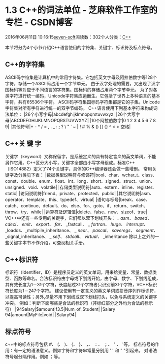 
# 1.3 C++的词法单位 -  芝麻软件工作室的专栏 - CSDN博客


2016年06月11日 10:16:15[seven-soft](https://me.csdn.net/softn)阅读数：302个人分类：[C++																](https://blog.csdn.net/softn/article/category/6266511)



本节将分为4个小节介绍C++语言使用的字符集、关键字、标识符及标点符号。
## C++的字符集
ASCII码字符集是计算机中的常用字符集。它包括英文字母及阿拉伯数字等128个字符，存储一个ASCII码占用一个字节单元。
由于汉字处理的需要，又出现了汉字国标码等对应于不同语言的字符集。国标码的存储占用两个字节单元。
为了对各类字符进行统一编码，Unicode字符集应运而生。它包括了世界上多种语言的基本字符，共有65536个字符。 ASCII码字符集国标码字符集都是它的子集。Unicode字符集对所有字符进行统一的双字节编码。
C++语言使用下列基本字符来构成词法单位：
|26个小写字母|abcdefghijklmnopqrstuvwxyz|
|26个大写字母|ABCDEFGHIJKLMNOPQRSTUVWXYZ|
|10个阿拉伯数字|0 1 2 3 4 5 6 7 8 9|
|其他符号|+ - * / = , . _ : ; ? \ " ' ~ | ! \# % & () [] {} ^ < > 空格|
## C++关 键 字
关键字（keyword）又称保留字，是系统定义的具有特定含义的英文单词，不能另作它用。C++区分大小写，关键字全部由小写字母组成。标准C++（ISO14882）定义了74个关键字，具体的C++编译器还会做一些增删。
常用关键字及分类见下表：
|数据类型说明符与修饰符|bool、char、wchar_t、class、const、double、enum、float、int、long、short、signed、struct、union、unsigned、void、volatile|
|存储类型说明符|auto、extern、inline、register、static|
|访问说明符|friend、private、protected、public|
|其它说明符|asm、operator、template、this、typedef、virtual|
|语句与标号|break、case、catch、continue、default、do、else、for、goto、if、return、switch、throw、try、while|
|运算符及逻辑值|delete、false、new、sizeof、true|
VC++中还有一些专用的关键字，它们都以双下划线开头：
_ _asm、_ _based、_ _cdecl、_ _emit、_ _export、_ _far、_ _fastcall、
_ _fortran、_ _huge、_ _interrupt、_ _loadds、_multipile_inheritance、
_ _near、_ _pascal、_ _saveregs、_ _segment、_ _signal_inheritance、
_ _self、_ _stdcall、_ _virtual、_ _inheritance
除以上之外的一些关键字本书不作介绍，可查阅相关手册。
## C++标识符
标识符（Identifier，ID）是程序员定义的英文单词，用来给变量、常量、数据类型、函数等命名。合法标识符由字母或下划线开始，由字母、数字、下划线组成，其有效长度为1－31个字符，长度超过31个字符者只识别前31个字符，VC++标识符长度为1－247个字符。
建议使用有一定含义的英文单词或拼音序列作标识符，以提高可读性；另外,尽量不用下划线或双下划线打头，以免与系统定义的关键字冲突。
例如：判断下面哪些是合法的标识符（非标红部分之外均为合法的标示符）
|94Salary|$amount|f3.5|Num_of_Student|
|Salary 94|amount|MyFile|void|
|Salary94|
## 标点符号
c++中的标点符号包括 \#、 (、 )、 {、 }、 ，、 ：、 ；、 " 、 '等。
标点符号的作用：有一定的语法意义。例如字符和字符串常量分别用 ' ' 和 " "引起来。
对语法符号起分隔作用。例如 ；等。

